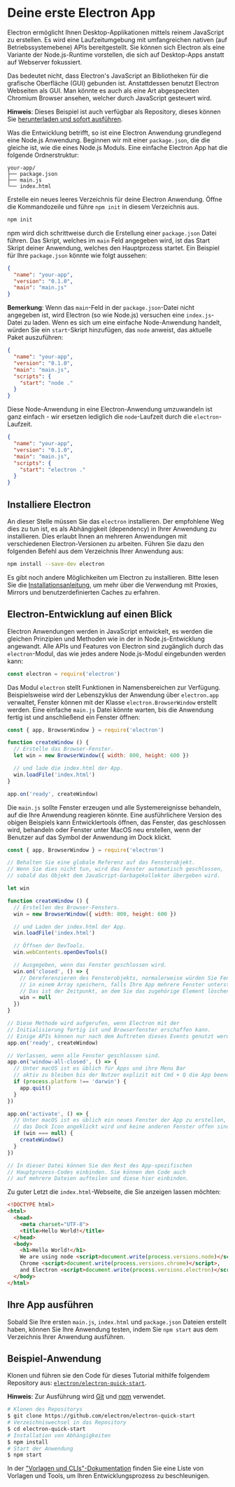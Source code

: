 # Deine erste Electron App

Electron ermöglicht Ihnen Desktop-Applikationen mittels reinem JavaScript zu erstellen. Es wird eine Laufzeitumgebung mit umfangreichen nativen (auf Betriebssystemebene) APIs bereitgestellt. Sie können sich Electron als eine Variante der Node.js-Runtime vorstellen, die sich auf Desktop-Apps anstatt auf Webserver fokussiert.

Das bedeutet nicht, dass Electron's JavaScript an Bibliotheken für die grafische Oberfläche (GUI) gebunden ist. Anstattdessen benutzt Electron Webseiten als GUI. Man könnte es auch als eine Art abgespeckten Chromium Browser ansehen, welcher durch JavaScript gesteuert wird.

**Hinweis**: Dieses Beispiel ist auch verfügbar als Repository, dieses können Sie [herunterladen und sofort ausführen](#trying-this-example).

Was die Entwicklung betrifft, so ist eine Electron Anwendung grundlegend eine Node.js Anwendung. Beginnen wir mit einer `package.json`, die die gleiche ist, wie die eines Node.js Moduls. Eine einfache Electron App hat die folgende Ordnerstruktur:

```text
your-app/
├── package.json
├── main.js
└── index.html
```

Erstelle ein neues leeres Verzeichnis für deine Electron Anwendung. Öffne die Kommandozeile und führe `npm init` in diesem Verzeichnis aus.

```sh
npm init
```

npm wird dich schrittweise durch die Erstellung einer `package.json` Datei führen. Das Skript, welches im `main` Feld angegeben wird, ist das Start Skript deiner Anwendung, welches den Hauptprozess startet. Ein Beispiel für Ihre `package.json` könnte wie folgt aussehen:

```json
{
  "name": "your-app",
  "version": "0.1.0",
  "main": "main.js"
}
```

**Bemerkung**: Wenn das `main`-Feld in der `package.json`-Datei nicht angegeben ist, wird Electron (so wie Node.js) versuchen eine `index.js`-Datei zu laden. Wenn es sich um eine einfache Node-Anwendung handelt, würden Sie ein `start`-Skript hinzufügen, das `node` anweist, das aktuelle Paket auszuführen:

```json
{
  "name": "your-app",
  "version": "0.1.0",
  "main": "main.js",
  "scripts": {
    "start": "node ."
  }
}
```

Diese Node-Anwendung in eine Electron-Anwendung umzuwandeln ist ganz einfach - wir ersetzen lediglich die `node`-Laufzeit durch die `electron`-Laufzeit.

```json
{
  "name": "your-app",
  "version": "0.1.0",
  "main": "main.js",
  "scripts": {
    "start": "electron ."
  }
}
```

## Installiere Electron

An dieser Stelle müssen Sie das `electron` installieren. Der empfohlene Weg dies zu tun ist, es als Abhängigkeit (dependency) in Ihrer Anwendung zu installieren. Dies erlaubt Ihnen an mehreren Anwendungen mit verschiedenen Electron-Versionen zu arbeiten. Führen Sie dazu den folgenden Befehl aus dem Verzeichnis Ihrer Anwendung aus:

```sh
npm install --save-dev electron
```

Es gibt noch andere Möglichkeiten um Electron zu installieren. Bitte lesen Sie die [Installationsanleitung](installation.md), um mehr über die Verwendung mit Proxies, Mirrors und benutzerdefinierten Caches zu erfahren.

## Electron-Entwicklung auf einen Blick

Electron Anwendungen werden in JavaScript entwickelt, es werden die gleichen Prinzipien und Methoden wie in der in Node.js-Entwicklung angewandt. Alle APIs und Features von Electron sind zugänglich durch das `electron`-Modul, das wie jedes andere Node.js-Modul eingebunden werden kann:

```javascript
const electron = require('electron')
```

Das Modul `electron` stellt Funktionen in Namensbereichen zur Verfügung. Beispielsweise wird der Lebenszyklus der Anwendung über `electron.app` verwaltet, Fenster können mit der Klasse `electron.BrowserWindow` erstellt werden. Eine einfache `main.js` Datei könnte warten, bis die Anwendung fertig ist und anschließend ein Fenster öffnen:

```javascript
const { app, BrowserWindow } = require('electron')

function createWindow () {
  // Erstelle das Browser-Fenster.
  let win = new BrowserWindow({ width: 800, height: 600 })

  // und lade die index.html der App.
  win.loadFile('index.html')
}

app.on('ready', createWindow)
```

Die `main.js` sollte Fenster erzeugen und alle Systemereignisse behandeln, auf die Ihre Anwendung reagieren könnte. Eine ausführlichere Version des obigen Beispiels kann Entwicklertools öffnen, das Fenster, das geschlossen wird, behandeln oder Fenster unter MacOS neu erstellen, wenn der Benutzer auf das Symbol der Anwendung im Dock klickt.

```javascript
const { app, BrowserWindow } = require('electron')

// Behalten Sie eine globale Referenz auf das Fensterobjekt. 
// Wenn Sie dies nicht tun, wird das Fenster automatisch geschlossen, 
// sobald das Objekt dem JavaScript-Garbagekollektor übergeben wird.

let win

function createWindow () {
  // Erstellen des Browser-Fensters.
  win = new BrowserWindow({ width: 800, height: 600 })

  // und Laden der index.html der App.
  win.loadFile('index.html')

  // Öffnen der DevTools.
  win.webContents.openDevTools()

  // Ausgegeben, wenn das Fenster geschlossen wird.
  win.on('closed', () => {
    // Dereferenzieren des Fensterobjekts, normalerweise würden Sie Fenster
    // in einem Array speichern, falls Ihre App mehrere Fenster unterstützt. 
    // Das ist der Zeitpunkt, an dem Sie das zugehörige Element löschen sollten.
    win = null
  })
}

// Diese Methode wird aufgerufen, wenn Electron mit der
// Initialisierung fertig ist und Browserfenster erschaffen kann.
// Einige APIs können nur nach dem Auftreten dieses Events genutzt werden.
app.on('ready', createWindow)

// Verlassen, wenn alle Fenster geschlossen sind.
app.on('window-all-closed', () => {
  // Unter macOS ist es üblich für Apps und ihre Menu Bar
  // aktiv zu bleiben bis der Nutzer explizit mit Cmd + Q die App beendet.
  if (process.platform !== 'darwin') {
    app.quit()
  }
})

app.on('activate', () => {
  // Unter macOS ist es üblich ein neues Fenster der App zu erstellen, wenn
  // das Dock Icon angeklickt wird und keine anderen Fenster offen sind.
  if (win === null) {
    createWindow()
  }
})

// In dieser Datei können Sie den Rest des App-spezifischen 
// Hauptprozess-Codes einbinden. Sie können den Code auch 
// auf mehrere Dateien aufteilen und diese hier einbinden.
```

Zu guter Letzt die `index.html`-Webseite, die Sie anzeigen lassen möchten:

```html
<!DOCTYPE html>
<html>
  <head>
    <meta charset="UTF-8">
    <title>Hello World!</title>
  </head>
  <body>
    <h1>Hello World!</h1>
    We are using node <script>document.write(process.versions.node)</script>,
    Chrome <script>document.write(process.versions.chrome)</script>,
    and Electron <script>document.write(process.versions.electron)</script>.
  </body>
</html>
```

## Ihre App ausführen

Sobald Sie Ihre ersten `main.js`, `index.html` und `package.json` Dateien erstellt haben, können Sie Ihre Anwendung testen, indem Sie `npm start` aus dem Verzeichnis Ihrer Anwendung ausführen.

## Beispiel-Anwendung

Klonen und führen sie den Code für dieses Tutorial mithilfe folgendem Repository aus: [`electron/electron-quick-start`](https://github.com/electron/electron-quick-start).

**Hinweis**: Zur Ausführung wird [Git](https://git-scm.com) und [npm](https://www.npmjs.com/) verwendet.

```sh
# Klonen des Repositorys
$ git clone https://github.com/electron/electron-quick-start
# Verzeichniswechsel in das Repository
$ cd electron-quick-start
# Installation von Abhängigkeiten
$ npm install
# Start der Anwendung
$ npm start
```

In der ["Vorlagen und CLIs"-Dokumentation](./boilerplates-and-clis.md) finden Sie eine Liste von Vorlagen und Tools, um Ihren Entwicklungsprozess zu beschleunigen.